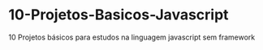 # 10-Projetos-Basicos-Javascript
10 Projetos básicos para estudos na linguagem javascript sem framework
